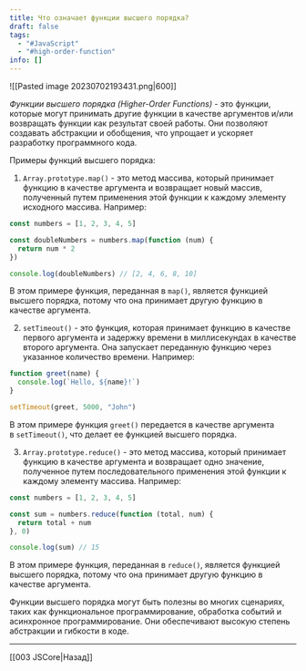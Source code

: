 ```yaml
---
title: Что означает функции высшего порядка?
draft: false
tags:
  - "#JavaScript"
  - "#high-order-function"
info: []
---
```

![[Pasted image 20230702193431.png|600]]

_Функции высшего порядка (Higher-Order Functions)_ - это функции, которые могут принимать другие функции в качестве аргументов и/или возвращать функции как результат своей работы. Они позволяют создавать абстракции и обобщения, что упрощает и ускоряет разработку программного кода.

Примеры функций высшего порядка:

1. `Array.prototype.map()` - это метод массива, который принимает функцию в качестве аргумента и возвращает новый массив, полученный путем применения этой функции к каждому элементу исходного массива. Например:

```javascript
const numbers = [1, 2, 3, 4, 5]

const doubleNumbers = numbers.map(function (num) {
  return num * 2
})

console.log(doubleNumbers) // [2, 4, 6, 8, 10]
```

В этом примере функция, переданная в `map()`, является функцией высшего порядка, потому что она принимает другую функцию в качестве аргумента.

2. `setTimeout()` - это функция, которая принимает функцию в качестве первого аргумента и задержку времени в миллисекундах в качестве второго аргумента. Она запускает переданную функцию через указанное количество времени. Например:

```javascript
function greet(name) {
  console.log(`Hello, ${name}!`)
}

setTimeout(greet, 5000, "John")
```

В этом примере функция `greet()` передается в качестве аргумента в `setTimeout()`, что делает ее функцией высшего порядка.

3. `Array.prototype.reduce()` - это метод массива, который принимает функцию в качестве аргумента и возвращает одно значение, полученное путем последовательного применения этой функции к каждому элементу массива. Например:

```javascript
const numbers = [1, 2, 3, 4, 5]

const sum = numbers.reduce(function (total, num) {
  return total + num
}, 0)

console.log(sum) // 15
```

В этом примере функция, переданная в `reduce()`, является функцией высшего порядка, потому что она принимает другую функцию в качестве аргумента.

Функции высшего порядка могут быть полезны во многих сценариях, таких как функциональное программирование, обработка событий и асинхронное программирование. Они обеспечивают высокую степень абстракции и гибкости в коде.

---

[[003 JSCore|Назад]]